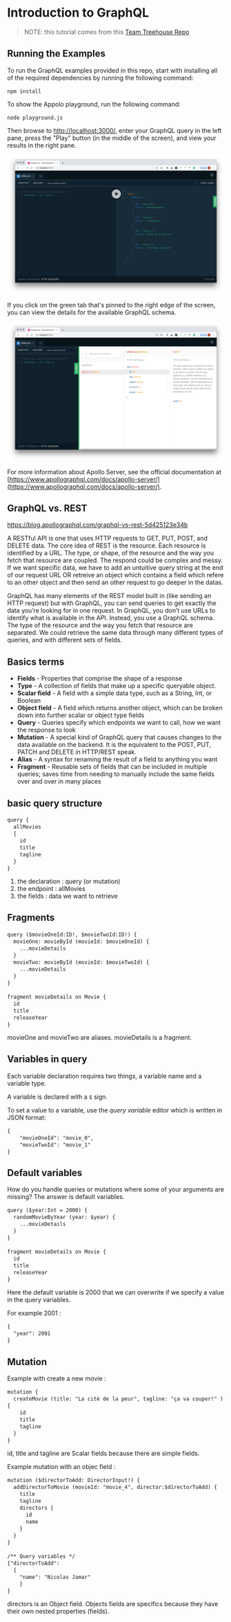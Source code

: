 # Introduction to GraphQL

> NOTE: this tutorial comes from this [Team Treehouse Repo](https://github.com/treehouse-projects/intro-to-graphql)

## Running the Examples

To run the GraphQL examples provided in this repo, start with installing all of the required dependencies by running the following command:

```
npm install
```

To show the Appolo playground, run the following command:


```
node playground.js
```

Then browse to [http://localhost:3000/](http://localhost:3000/), enter your GraphQL query in the left pane, press the "Play" button (in the middle of the screen), and view your results in the right pane.

![Apollo Server](/images/apollo-server.png)

If you click on the green tab that's pinned to the right edge of the screen, you can view the details for the available GraphQL schema.

![Schema](/images/schema-details.png)

For more information about Apollo Server, see the official documentation at [https://www.apollographql.com/docs/apollo-server/](https://www.apollographql.com/docs/apollo-server/).

## GraphQL vs. REST

https://blog.apollographql.com/graphql-vs-rest-5d425123e34b

A RESTful API is one that uses HTTP requests to GET, PUT, POST, and DELETE data. The core idea of REST is the resource. Each resource is identified by a URL. 
The type, or shape, of the resource and the way you fetch that resource are coupled.
The respond could be complex and messy. 
If we want specific data, we have to add an untuitive query string at the end of our request URL OR retreive an object which contains a field which refere to an other object and then send an other request to go deeper in the datas. 

GraphQL has many elements of the REST model built in (like sending an HTTP request) but with GraphQL, you can send queries to get exactly the data you’re looking for in one request. 
In GraphQL, you don’t use URLs to identify what is available in the API. Instead, you use a GraphQL schema.
The type of the resource and the way you fetch that resource are separated.
We could retrieve the same data through many different types of queries, and with different sets of fields.

## Basics terms

* **Fields** - Properties that comprise the shape of a response
* **Type** - A collection of fields that make up a specific queryable object.
* **Scalar field** - A field with a simple data type, such as a String, Int, or Boolean
* **Object field** - A field which returns another object, which can be broken down into further scalar or object type fields
* **Query** - Queries specify which endpoints we want to call, how we want the response to look
* **Mutation** - A special kind of GraphQL query that causes changes to the data available on the backend. It is the equivalent to the POST, PUT, PATCH and DELETE in HTTP/REST speak. 
* **Alias** - A syntax for renaming the result of a field to anything you want
* **Fragment** - Reusable sets of fields that can be included in multiple queries; saves time from needing to manually include the same fields over and over in many places

## basic query structure 

```
query { 
  allMovies 
  {
    id
    title
    tagline
  }
}
```

1. the declaration : query (or mutation)
2. the endpoint : allMovies
3. the fields : data we want to retrieve

## Fragments

```
query ($movieOneId:ID!, $movieTwoId:ID!) {
  movieOne: movieById (movieId: $movieOneId) {
    ...movieDetails
  }
  movieTwo: movieById (movieId: $movieTwoId) {
    ...movieDetails
  }
}

fragment movieDetails on Movie {
  id
  title
  releaseYear
}
```

movieOne and movieTwo are aliases. 
movieDetails is a fragment. 

## Variables in query

Each variable declaration requires two things, a variable name and a variable type. 

A variable is declared with a `$` sign. 

To set a value to a variable, use the *query variable* editor which is written in JSON format:

```
{
	"movieOneId": "movie_0",
  	"movieTwoId": "movie_1"
}
```

## Default variables 

How do you handle queries or mutations where some of your arguments are missing? The answer is default variables. 

```
query ($year:Int = 2000) {
  randomMovieByYear (year: $year) {
    ...movieDetails
  }
}

fragment movieDetails on Movie {
  id
  title
  releaseYear
}
```

Here the default variable is 2000 that we can overwrite if we specify a value in the query variables. 

For example 2001 : 

```
{
  "year": 2001
}
```

## Mutation

Example with create a new movie :

```
mutation {
  createMovie (title: "La cité de la peur", tagline: "ça va couper!" ) {
    id
    title
    tagline
  }
}
```

id, title and tagline are Scalar fields because there are simple fields. 

Example mutation with an objec field :

```
mutation ($directorToAdd: DirectorInput!) {
  addDirectorToMovie (movieId: "movie_4", director:$directorToAdd) {
    title
    tagline
    directors {
      id
      name
    }
  }
}

/** Query variables */
{"directorToAdd": 
  {
  	"name": "Nicolas Jamar"
	}
}
```

directors is an Object field. Objects fields are specifics because they have their own nested properties (fields). 
